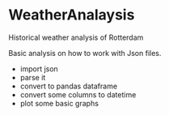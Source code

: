 # WeatherAnalaysis
Historical weather analysis of Rotterdam

Basic analysis on how to work with Json files. 

- import json
- parse it
- convert to pandas dataframe
- convert some columns to datetime
- plot some basic graphs
